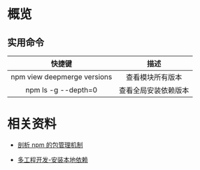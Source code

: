 # 概览

## 实用命令

|           快捷键            |         描述         |
| :-------------------------: | :------------------: |
| npm view deepmerge versions |   查看模块所有版本   |
|     npm ls -g --depth=0     | 查看全局安装依赖版本 |


# 相关资料

- [剖析 npm 的包管理机制](https://juejin.cn/post/6844904022080667661)

- [多工程开发-安装本地依赖](https://www.npmjs.com/package/install-local)
